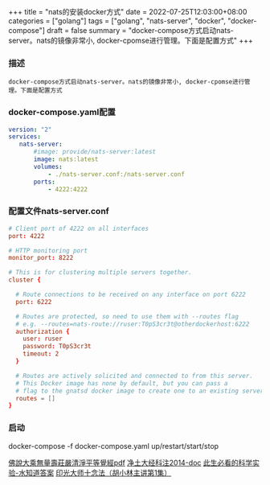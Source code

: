 +++
title = "nats的安装docker方式"
date = 2022-07-25T12:03:00+08:00
categories = ["golang"]
tags = ["golang", "nats-server", "docker", "docker-compose"]
draft = false
summary = "docker-compose方式启动nats-server。nats的镜像非常小, docker-cpomse进行管理。下面是配置方式"
+++

### 描述
    docker-compose方式启动nats-server。nats的镜像非常小, docker-cpomse进行管理。下面是配置方式

### docker-compose.yaml配置 

```yaml
version: "2"
services:
   nats-server:
       #image: provide/nats-server:latest
       image: nats:latest
       volumes:
           - ./nats-server.conf:/nats-server.conf
       ports:
           - 4222:4222
```

### 配置文件nats-server.conf

```conf
# Client port of 4222 on all interfaces
port: 4222

# HTTP monitoring port
monitor_port: 8222

# This is for clustering multiple servers together.
cluster {

  # Route connections to be received on any interface on port 6222
  port: 6222

  # Routes are protected, so need to use them with --routes flag
  # e.g. --routes=nats-route://ruser:T0pS3cr3t@otherdockerhost:6222
  authorization {
    user: ruser
    password: T0pS3cr3t
    timeout: 2
  }

  # Routes are actively solicited and connected to from this server.
  # This Docker image has none by default, but you can pass a
  # flag to the gnatsd docker image to create one to an existing server.
  routes = []
}
```

### 启动

docker-compose -f docker-compose.yaml up/restart/start/stop

[佛說大乘無量壽莊嚴清淨平等覺經pdf](http://www.sxjy360.top/page-download/)
[净土大经科注2014-doc](http://www.sxjy360.top/page-download/)
[此生必看的科学实验-水知道答案](http://www.sxjy360.top/page-download/)
[印光大师十念法（胡小林主讲第1集）](http://www.sxjy360.top/page-download/)
